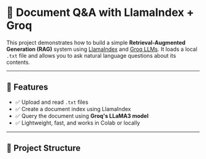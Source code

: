 # 🧠 Document Q&A with LlamaIndex + Groq

This project demonstrates how to build a simple **Retrieval-Augmented Generation (RAG)** system using [LlamaIndex](https://github.com/jerryjliu/llama_index) and [Groq LLMs](https://console.groq.com/). It loads a local `.txt` file and allows you to ask natural language questions about its contents.

---

## 🚀 Features

- ✅ Upload and read `.txt` files
- ✅ Create a document index using LlamaIndex
- ✅ Query the document using **Groq's LLaMA3 model**
- ✅ Lightweight, fast, and works in Colab or locally

---

## 📂 Project Structure

